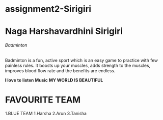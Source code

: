 # assignment2-Sirigiri
# Naga Harshavardhini Sirigiri
###### Badminton

Badminton is a fun, active sport which is an easy game to practice with few painless rules. It boosts up your muscles, adds strength to the muscles, improves blood flow rate and the benefits are endless.

**I love to listen Music**
**MY WORLD IS BEAUTIFUL**

# FAVOURITE TEAM
 1.BLUE TEAM
    1.Harsha
    2.Arun
    3.Tanisha
